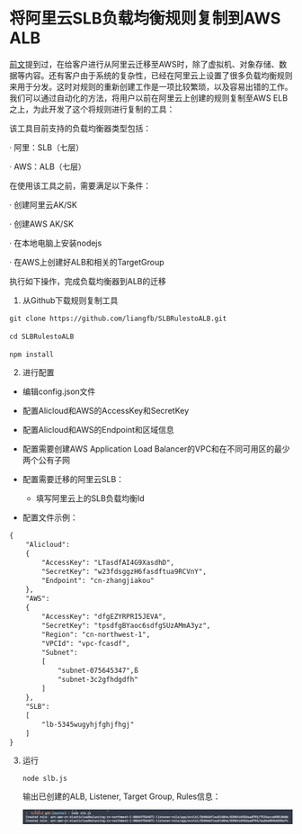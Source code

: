# 将阿里云SLB负载均衡规则复制到AWS ALB



[前文](https://github.com/liangfb/alicloudmigration)提到过，在给客户进行从阿里云迁移至AWS时，除了虚拟机、对象存储、数据等内容。还有客户由于系统的复杂性，已经在阿里云上设置了很多负载均衡规则来用于分发。这时对规则的重新创建工作是一项比较繁琐，以及容易出错的工作。我们可以通过自动化的方法，将用户以前在阿里云上创建的规则复制至AWS ELB之上，为此开发了这个将规则进行复制的工具：

该工具目前支持的负载均衡器类型包括：

·    阿里：SLB（七层）

·    AWS：ALB（七层）

在使用该工具之前，需要满足以下条件：

·    创建阿里云AK/SK

·    创建AWS AK/SK

·    在本地电脑上安装nodejs 

·    在AWS上创建好ALB和相关的TargetGroup

执行如下操作，完成负载均衡器到ALB的迁移

1. 从Github下载规则复制工具

```
git clone https://github.com/liangfb/SLBRulestoALB.git

cd SLBRulestoALB

npm install
```

2. 进行配置

- 编辑config.json文件

- 配置Alicloud和AWS的AccessKey和SecretKey

- 配置Alicloud和AWS的Endpoint和区域信息

- 配置需要创建AWS Application Load Balancer的VPC和在不同可用区的最少两个公有子网

- 配置需要迁移的阿里云SLB：

  - 填写阿里云上的SLB负载均衡Id

- 配置文件示例：
```
{
    "Alicloud":
    {
        "AccessKey": "LTasdfAI4G9XasdhD",
        "SecretKey": "w23fdsggzH6fasdftua9RCVnY",
        "Endpoint": "cn-zhangjiakou"
    },
    "AWS":
    {
        "AccessKey": "dfgEZYRPRI5JEVA",
        "SecretKey": "tpsdfgBYaoc6sdfgSUzAMmA3yz",
        "Region": "cn-northwest-1",
        "VPCId": "vpc-fcasdf",
        "Subnet":
        [
            "subnet-075645347",ß
            "subnet-3c2gfhdgdfh"
        ]
    },
    "SLB":
    [
        "lb-5345wugyhjfghjfhgj"
    ]
}
```

3. 运行

   ```
   node slb.js
   ```
   输出已创建的ALB, Listener, Target Group, Rules信息：

   ![](pics/2.png)

​                               

